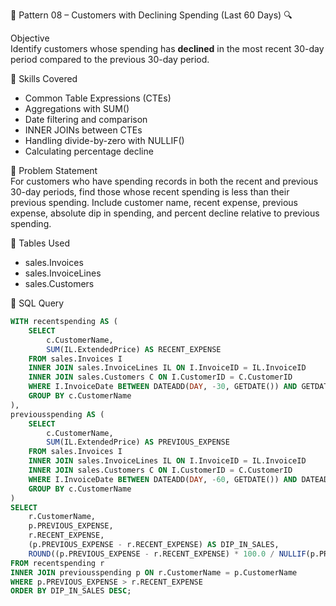 📘 Pattern 08 – Customers with Declining Spending (Last 60 Days) 🔍

Objective  
Identify customers whose spending has **declined** in the most recent 30-day period compared to the previous 30-day period.

🧠 Skills Covered  
- Common Table Expressions (CTEs)  
- Aggregations with SUM()  
- Date filtering and comparison  
- INNER JOINs between CTEs  
- Handling divide-by-zero with NULLIF()  
- Calculating percentage decline  

🧾 Problem Statement  
For customers who have spending records in both the recent and previous 30-day periods, find those whose recent spending is less than their previous spending. Include customer name, recent expense, previous expense, absolute dip in spending, and percent decline relative to previous spending.

🧱 Tables Used  
- sales.Invoices  
- sales.InvoiceLines  
- sales.Customers  

🧮 SQL Query  
```sql
WITH recentspending AS (
    SELECT 
        c.CustomerName, 
        SUM(IL.ExtendedPrice) AS RECENT_EXPENSE
    FROM sales.Invoices I
    INNER JOIN sales.InvoiceLines IL ON I.InvoiceID = IL.InvoiceID
    INNER JOIN sales.Customers C ON I.CustomerID = C.CustomerID
    WHERE I.InvoiceDate BETWEEN DATEADD(DAY, -30, GETDATE()) AND GETDATE()
    GROUP BY c.CustomerName
),
previousspending AS (
    SELECT 
        c.CustomerName, 
        SUM(IL.ExtendedPrice) AS PREVIOUS_EXPENSE
    FROM sales.Invoices I
    INNER JOIN sales.InvoiceLines IL ON I.InvoiceID = IL.InvoiceID
    INNER JOIN sales.Customers C ON I.CustomerID = C.CustomerID
    WHERE I.InvoiceDate BETWEEN DATEADD(DAY, -60, GETDATE()) AND DATEADD(DAY, -31, GETDATE())
    GROUP BY c.CustomerName
)
SELECT 
    r.CustomerName, 
    p.PREVIOUS_EXPENSE, 
    r.RECENT_EXPENSE,
    (p.PREVIOUS_EXPENSE - r.RECENT_EXPENSE) AS DIP_IN_SALES, 
    ROUND((p.PREVIOUS_EXPENSE - r.RECENT_EXPENSE) * 100.0 / NULLIF(p.PREVIOUS_EXPENSE, 0), 2) AS PERCENTAGE_DIP_OF_SALES
FROM recentspending r
INNER JOIN previousspending p ON r.CustomerName = p.CustomerName
WHERE p.PREVIOUS_EXPENSE > r.RECENT_EXPENSE
ORDER BY DIP_IN_SALES DESC;
